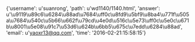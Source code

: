 {'username': u'suanrong', 'path': u'wd1140/1140.html', 'answer': u'\u9119\u89c6\u6284\u88ad\u7684\uff0c\u8fd9\u5bf9\u8ba4\u771f\u505a\u7684\u540c\u5b66\u662f\u79cd\u4e0d\u516c\u5e73\uff0c\u5e0c\u671b\u8001\u5e08\u91c7\u53d6\u624b\u6bb5\u675c\u7edd\u6284\u88ad', 'email': u'yaoxr13@qq.com', 'time': '2016-02-21:15:58:15'}